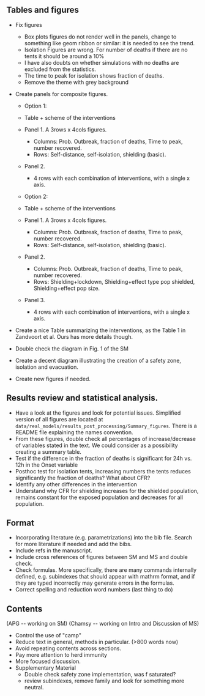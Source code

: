 


## Tables and figures

* Fix figures
    * Box plots figures do not render well in the panels, change to something like geom ribbon or similar: it is needed to see the trend.
    * Isolation Figures are wrong. For number of deaths if there are no tents it should be around a 10%
    * I have also doubts on whether simulations with no deaths are excluded from the statistics.
    * The time to peak for isolation shows fraction of deaths.
    * Remove the theme with grey background
    

* Create panels for composite figures.
    * Option 1:
    * Table + scheme of the interventions
    * Panel 1. A 3rows x 4cols figures. 
        * Columns: Prob. Outbreak, fraction of deaths, Time to peak, number recovered.
        * Rows: Self-distance, self-isolation, shielding (basic).
    * Panel 2. 
        * 4 rows with each combination of interventions, with a single x axis.

    * Option 2:
    * Table + scheme of the interventions
    * Panel 1. A 3rows x 4cols figures. 
        * Columns: Prob. Outbreak, fraction of deaths, Time to peak, number recovered.
        * Rows: Self-distance, self-isolation, shielding (basic).
    * Panel 2. 
        * Columns: Prob. Outbreak, fraction of deaths, Time to peak, number recovered.
        * Rows: Shielding+lockdown, Shielding+effect type pop shielded, Shielding+effect pop size.
    * Panel 3. 
        * 4 rows with each combination of interventions, with a single x axis.

* Create a nice Table summarizing the interventions, as the Table 1 in Zandvoort et al. Ours has more details though.
* Double check the diagram in Fig. 1 of the SM
* Create a decent diagram illustrating the creation of a safety zone, isolation and evacuation.
* Create new figures if needed.


## Results review and statistical analysis.
* Have a look at the figures and look for potential issues. Simplified version of all figures are located at  `data/real_models/results_post_processing/Summary_figures`. There is a README file explaining the names convention.
* From these figures, double check all percentages of increase/decrease of variables stated in the text. We could consider as a possibility creating a summary table.
* Test if the difference in the fraction of deaths is significant for 24h vs. 12h in the Onset variable
* Posthoc test for isolation tents, increasing numbers the tents reduces significantly the fraction of deaths? What about CFR?
* Identify any other differences in the intervention 
* Understand why CFR for shielding increases for the shielded population, remains constant  for the exposed population and decreases for all population.

## Format
* Incorporating literature (e.g. parametrizations) into the bib file. Search for more literature if needed and add the bibs.
* Include refs in the manuscript.
* Include cross references of figures between SM and MS and double check.
* Check formulas. More specifically, there are many commands internally defined, e.g. subindexes that should appear with mathrm format, and if they are typed incorrectly may generate errors in the formulas.
* Correct spelling and reduction word numbers (last thing to do)

## Contents
(APG -- working on SM)
(Chamsy -- working on Intro and Discussion of MS)

* Control the use of "camp"
* Reduce text in general, methods in particular. (>800 words now)
* Avoid repeating contents across sections.
* Pay more attention to herd immunity
* More focused discussion.
* Supplementary Material
	* Double check safety zone implementation, was f saturated?
	* review subindexes, remove family and look for something more neutral.
